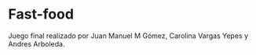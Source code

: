 # Fast-food
Juego final realizado por Juan Manuel M Gómez, Carolina Vargas Yepes y Andres Arboleda.
